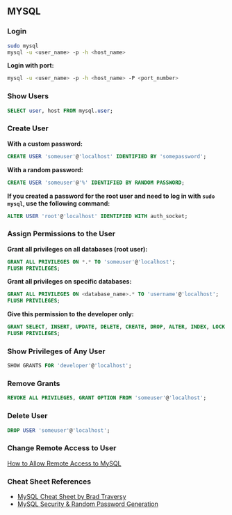 ## MYSQL

### Login
```bash
sudo mysql
mysql -u <user_name> -p -h <host_name> 
```
**Login with port:**
```bash
mysql -u <user_name> -p -h <host_name> -P <port_number>
```

### Show Users
```sql
SELECT user, host FROM mysql.user;
```

### Create User
**With a custom password:**
```sql
CREATE USER 'someuser'@'localhost' IDENTIFIED BY 'somepassword';
```
**With a random password:**
```sql
CREATE USER 'someuser'@'%' IDENTIFIED BY RANDOM PASSWORD;
```
**If you created a password for the root user and need to log in with `sudo mysql`, use the following command:**
```sql
ALTER USER 'root'@'localhost' IDENTIFIED WITH auth_socket;
```

### Assign Permissions to the User
**Grant all privileges on all databases (root user):**
```sql
GRANT ALL PRIVILEGES ON *.* TO 'someuser'@'localhost';
FLUSH PRIVILEGES;
```
**Grant all privileges on specific databases:**
```sql
GRANT ALL PRIVILEGES ON <database_name>.* TO 'username'@'localhost';
FLUSH PRIVILEGES;
```
**Give this permission to the developer only:**
```sql
GRANT SELECT, INSERT, UPDATE, DELETE, CREATE, DROP, ALTER, INDEX, LOCK TABLES, REFERENCES, CREATE VIEW, SHOW VIEW ON *.* TO 'developer'@'localhost';
FLUSH PRIVILEGES;
```

### Show Privileges of Any User
```sql
SHOW GRANTS FOR 'developer'@'localhost';
```

### Remove Grants
```sql
REVOKE ALL PRIVILEGES, GRANT OPTION FROM 'someuser'@'localhost';
```

### Delete User
```sql
DROP USER 'someuser'@'localhost';
```

### Change Remote Access to User
[How to Allow Remote Access to MySQL](https://www.digitalocean.com/community/tutorials/how-to-allow-remote-access-to-mysql)



### Cheat Sheet References
- [MySQL Cheat Sheet by Brad Traversy](https://gist.github.com/bradtraversy/c831baaad44343cc945e76c2e30927b3)
- [MySQL Security & Random Password Generation](https://dasini.net/blog/2020/04/15/mysql-security-random-password-generation/)